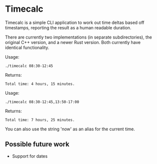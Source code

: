 Timecalc
========

Timecalc is a simple CLI application to work out time deltas based off timestamps, reporting the result as a human readable duration.

There are currently two implementations (in separate subdirectories), the original C++ version, and a newer Rust version. Both currently have identical functionality.

Usage:

    ./timecalc 08:30-12:45

Returns:

    Total time: 4 hours, 15 minutes.

Usage:

    ./timecalc 08:30-12:45,13:50-17:00

Returns:

    Total time: 7 hours, 25 minutes.

You can also use the string 'now' as an alias for the current time.


Possible future work
--------------------

* Support for dates

